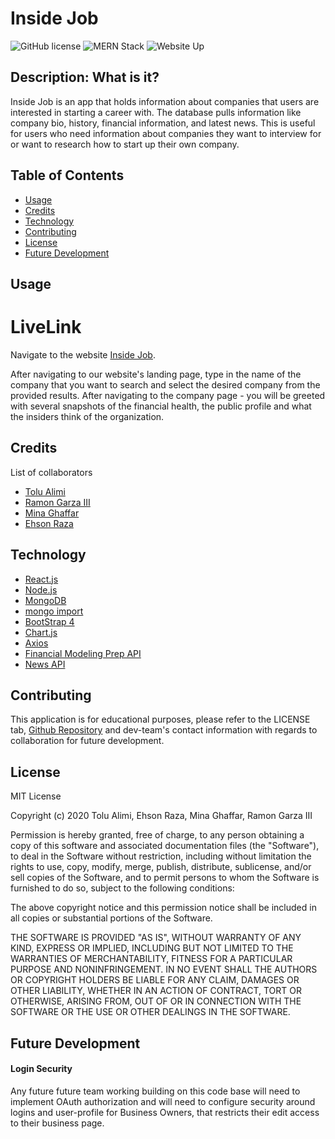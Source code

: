 # Inside Job

![GitHub license](https://img.shields.io/badge/license-MIT-blue.svg)
![MERN Stack](https://img.shields.io/badge/MERN-Stack-brightgreen)
![Website Up](https://img.shields.io/badge/Website-Up-red)

## Description: What is it?

Inside Job is an app that holds information about companies that users are interested in starting a career with. The database pulls information like company bio, history, financial information, and latest news. This is useful for users who need information about companies they want to interview for or want to research how to start up their own company.

## Table of Contents

- [Usage](#usage)
- [Credits](#credits)
- [Technology](#technology)
- [Contributing](#contributing)
- [License](#license)
- [Future Development](#future-development)

## Usage

# LiveLink

Navigate to the website [Inside Job](https://inside-job.herokuapp.com/).

After navigating to our website's landing page, type in the name of the company that you want to search and select the desired company from the provided results. After navigating to the company page - you will be greeted with several snapshots of the financial health, the public profile and what the insiders think of the organization.

## Credits

List of collaborators

- [Tolu Alimi](https://github.com/ta05)
- [Ramon Garza III](https://github.com/Ramong06)
- [Mina Ghaffar](https://github.com/mghaffar89)
- [Ehson Raza](https://github.com/ehsonraza1)

## Technology

- [React.js](https://reactjs.org/)
- [Node.js](https://nodejs.org/en/)
- [MongoDB](https://docs.mongodb.com/drivers/node/)
- [mongo import](https://docs.mongodb.com/manual/reference/program/mongoimport/)
- [BootStrap 4](https://getbootstrap.com/docs/4.5/getting-started/introduction/)
- [Chart.js](https://www.chartjs.org/)
- [Axios](https://www.npmjs.com/package/axios)
- [Financial Modeling Prep API](https://financialmodelingprep.com/developer)
- [News API](https://newsapi.org/docs/get-started)

## Contributing

This application is for educational purposes, please refer to the LICENSE tab, [Github Repository](https://github.com/Ramong06/project3) and dev-team's contact information with regards to collaboration for future development.

## License

MIT License

Copyright (c) 2020 Tolu Alimi, Ehson Raza, Mina Ghaffar, Ramon Garza III

Permission is hereby granted, free of charge, to any person obtaining a copy
of this software and associated documentation files (the "Software"), to deal
in the Software without restriction, including without limitation the rights
to use, copy, modify, merge, publish, distribute, sublicense, and/or sell
copies of the Software, and to permit persons to whom the Software is
furnished to do so, subject to the following conditions:

The above copyright notice and this permission notice shall be included in all
copies or substantial portions of the Software.

THE SOFTWARE IS PROVIDED "AS IS", WITHOUT WARRANTY OF ANY KIND, EXPRESS OR
IMPLIED, INCLUDING BUT NOT LIMITED TO THE WARRANTIES OF MERCHANTABILITY,
FITNESS FOR A PARTICULAR PURPOSE AND NONINFRINGEMENT. IN NO EVENT SHALL THE
AUTHORS OR COPYRIGHT HOLDERS BE LIABLE FOR ANY CLAIM, DAMAGES OR OTHER
LIABILITY, WHETHER IN AN ACTION OF CONTRACT, TORT OR OTHERWISE, ARISING FROM,
OUT OF OR IN CONNECTION WITH THE SOFTWARE OR THE USE OR OTHER DEALINGS IN THE
SOFTWARE.

## Future Development

#### Login Security

Any future future team working building on this code base will need to implement OAuth authorization and will need to configure security around logins and user-profile for Business Owners, that restricts their edit access to their business page.
